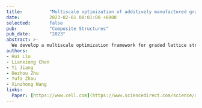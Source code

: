 ```yaml
---
title:          "Multiscale optimization of additively manufactured graded non-stochastic and stochastic lattice structures"
date:           2023-02-01 00:01:00 +0800
selected:       false
pub:            "Composite Structures"
pub_date:       "2023"
abstract: >-
  We develop a multiscale optimization framework for graded lattice structures—both non-stochastic and stochastic—by modeling microstructures, optimizing macroscopic relative density, and reconstructing full-scale lattices, demonstrating mechanical advantages over traditional single-scale structures through analysis and experiments.
authors:
- Hui Liu
- Lianxiong Chen 
- Yi Jiang
- Dezhou Zhu
- Yufa Zhou
- Xinzhong Wang
links:
  Paper: [https://www.cell.com](https://www.sciencedirect.com/science/article/pii/S0263822322012788)
---
```

